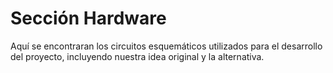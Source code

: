 # Sección Hardware

Aquí se encontraran los circuitos esquemáticos utilizados para el desarrollo del proyecto, incluyendo nuestra idea original y la alternativa.
